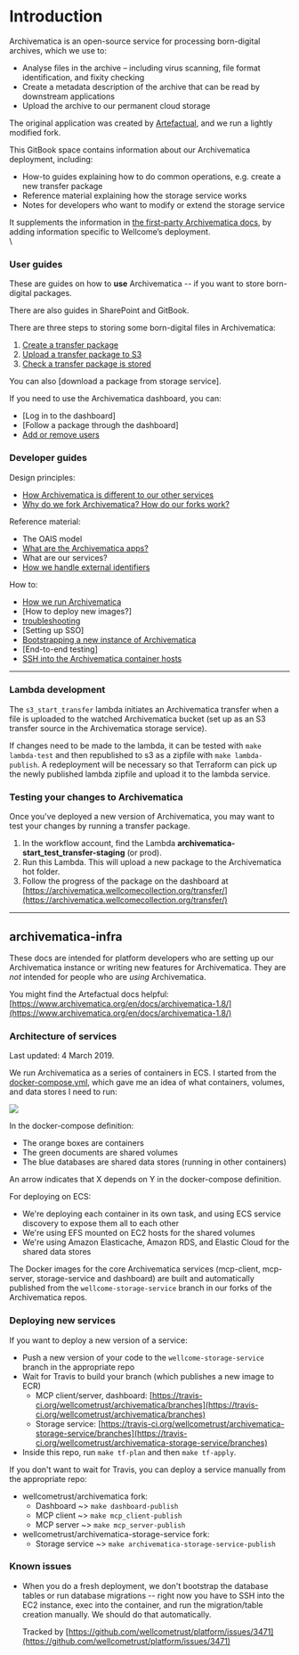# Introduction

Archivematica is an open-source service for processing born-digital archives, which we use to:

* Analyse files in the archive – including virus scanning, file format identification, and fixity checking
* Create a metadata description of the archive that can be read by downstream applications
* Upload the archive to our permanent cloud storage

The original application was created by [Artefactual](https://www.artefactual.com/), and we run a lightly modified fork.

This GitBook space contains information about our Archivematica deployment, including:

* How-to guides explaining how to do common operations, e.g. create a new transfer package
* Reference material explaining how the storage service works
* Notes for developers who want to modify or extend the storage service

It supplements the information in [the first-party Archivematica docs](https://www.archivematica.org/en/), by adding information specific to Wellcome’s deployment.\
\


### User guides

These are guides on how to **use** Archivematica -- if you want to store born-digital packages.

There are also guides in SharePoint and GitBook.

There are three steps to storing some born-digital files in Archivematica:

1. [Create a transfer package](howto/create-a-transfer-package.md)
2. [Upload a transfer package to S3](storing-born-digital-files/upload-a-transfer-package-to-s3.md)
3. [Check a transfer package is stored](storing-born-digital-files/check-a-transfer-package-is-stored.md)

You can also \[download a package from storage service].

If you need to use the Archivematica dashboard, you can:

* \[Log in to the dashboard]
* \[Follow a package through the dashboard]
* [Add or remove users](howto/add-or-remove-users.md)

### Developer guides

Design principles:

* [How Archivematica is different to our other services](developers/how-archivematica-is-different.md)
* [Why do we fork Archivematica? How do our forks work?](developers/archivematica-forks.md)

Reference material:

* The OAIS model
* [What are the Archivematica apps?](developers/archivematica-apps.md)
* What are our services?
* [How we handle external identifiers](developers/external-identifiers.md)

How to:

* [How we run Archivematica](developers/how-we-run-archivematica.md)
* \[How to deploy new images?]
* [troubleshooting](developers/troubleshooting.md)
* \[Setting up SSO]
* [Bootstrapping a new instance of Archivematica](developers/bootstrapping.md)
* \[End-to-end testing]
* [SSH into the Archivematica container hosts](howto/ssh-into-container-hosts.md)

***

### Lambda development

The `s3_start_transfer` lambda initiates an Archivematica transfer when a file is uploaded to the watched Archivematica bucket (set up as an S3 transfer source in the Archivematica storage service).

If changes need to be made to the lambda, it can be tested with `make lambda-test` and then republished to s3 as a zipfile with `make lambda-publish`. A redeployment will be necessary so that Terraform can pick up the newly published lambda zipfile and upload it to the lambda service.

### Testing your changes to Archivematica

Once you've deployed a new version of Archivematica, you may want to test your changes by running a transfer package.

1. In the workflow account, find the Lambda **archivematica-start\_test\_transfer-staging** (or prod).
2. Run this Lambda. This will upload a new package to the Archivematica hot folder.
3. Follow the progress of the package on the dashboard at [https://archivematica.wellcomecollection.org/transfer/](https://archivematica.wellcomecollection.org/transfer/)

***

## archivematica-infra

These docs are intended for platform developers who are setting up our Archivematica instance or writing new features for Archivematica. They are _not_ intended for people who are _using_ Archivematica.

You might find the Artefactual docs helpful: [https://www.archivematica.org/en/docs/archivematica-1.8/](https://www.archivematica.org/en/docs/archivematica-1.8/)

### Architecture of services

Last updated: 4 March 2019.

We run Archivematica as a series of containers in ECS. I started from the [docker-compose.yml](https://github.com/artefactual-labs/am/blob/9567e9578a85fd10657cb815fb2714dbb5caa333/compose/docker-compose.yml), which gave me an idea of what containers, volumes, and data stores I need to run:

![](containers.png)

In the docker-compose definition:

* The orange boxes are containers
* The green documents are shared volumes
* The blue databases are shared data stores (running in other containers)

An arrow indicates that X depends on Y in the docker-compose definition.

For deploying on ECS:

* We're deploying each container in its own task, and using ECS service discovery to expose them all to each other
* We're using EFS mounted on EC2 hosts for the shared volumes
* We're using Amazon Elasticache, Amazon RDS, and Elastic Cloud for the shared data stores

The Docker images for the core Archivematica services (mcp-client, mcp-server, storage-service and dashboard) are built and automatically published from the `wellcome-storage-service` branch in our forks of the Archivematica repos.

### Deploying new services

If you want to deploy a new version of a service:

* Push a new version of your code to the `wellcome-storage-service` branch in the appropriate repo
* Wait for Travis to build your branch (which publishes a new image to ECR)
  * MCP client/server, dashboard: [https://travis-ci.org/wellcometrust/archivematica/branches](https://travis-ci.org/wellcometrust/archivematica/branches)
  * Storage service: [https://travis-ci.org/wellcometrust/archivematica-storage-service/branches](https://travis-ci.org/wellcometrust/archivematica-storage-service/branches)
* Inside this repo, run `make tf-plan` and then `make tf-apply`.

If you don't want to wait for Travis, you can deploy a service manually from the appropriate repo:

* wellcometrust/archivematica fork:
  * Dashboard \~> `make dashboard-publish`
  * MCP client \~> `make mcp_client-publish`
  * MCP server \~> `make mcp_server-publish`
* wellcometrust/archivematica-storage-service fork:
  * Storage service \~> `make archivematica-storage-service-publish`

### Known issues

*   When you do a fresh deployment, we don't bootstrap the database tables or run database migrations -- right now you have to SSH into the EC2 instance, exec into the container, and run the migration/table creation manually. We should do that automatically.

    Tracked by [https://github.com/wellcometrust/platform/issues/3471](https://github.com/wellcometrust/platform/issues/3471)
